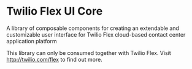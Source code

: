 # Twilio Flex UI Core

A library of composable components for creating an extendable and customizable user interface for Twilio Flex cloud-based contact center application platform

This library can only be consumed together with Twilio Flex. Visit http://twilio.com/flex to find out more.
